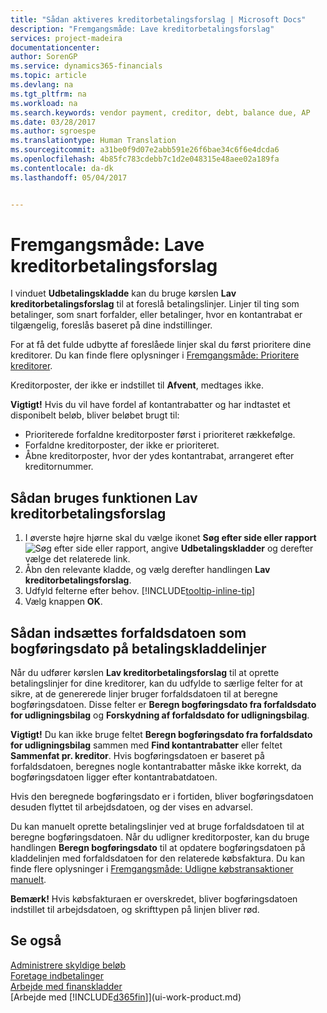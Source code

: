 ```yaml
---
title: "Sådan aktiveres kreditorbetalingsforslag | Microsoft Docs"
description: "Fremgangsmåde: Lave kreditorbetalingsforslag"
services: project-madeira
documentationcenter: 
author: SorenGP
ms.service: dynamics365-financials
ms.topic: article
ms.devlang: na
ms.tgt_pltfrm: na
ms.workload: na
ms.search.keywords: vendor payment, creditor, debt, balance due, AP
ms.date: 03/28/2017
ms.author: sgroespe
ms.translationtype: Human Translation
ms.sourcegitcommit: a31be0f9d07e2abb591e26f6bae34c6f6e4dcda6
ms.openlocfilehash: 4b85fc783cdebb7c1d2e048315e48aee02a189fa
ms.contentlocale: da-dk
ms.lasthandoff: 05/04/2017


---
```

# <a name="how-to-suggest-vendor-payments"></a>Fremgangsmåde: Lave kreditorbetalingsforslag
I vinduet **Udbetalingskladde** kan du bruge kørslen **Lav kreditorbetalingsforslag** til at foreslå betalingslinjer. Linjer til ting som betalinger, som snart forfalder, eller betalinger, hvor en kontantrabat er tilgængelig, foreslås baseret på dine indstillinger.

For at få det fulde udbytte af foreslåede linjer skal du først prioritere dine kreditorer. Du kan finde flere oplysninger i [Fremgangsmåde: Prioritere kreditorer](purchasing-how-prioritize-vendors.md).  

Kreditorposter, der ikke er indstillet til **Afvent**, medtages ikke.  

**Vigtigt!** Hvis du vil have fordel af kontantrabatter og har indtastet et disponibelt beløb, bliver beløbet brugt til:  

* Prioriterede forfaldne kreditorposter først i prioriteret rækkefølge.  
* Forfaldne kreditorposter, der ikke er prioriteret.  
* Åbne kreditorposter, hvor der ydes kontantrabat, arrangeret efter kreditornummer.  

## <a name="to-use-the-suggest-vendor-payments-function"></a>Sådan bruges funktionen Lav kreditorbetalingsforslag
1. I øverste højre hjørne skal du vælge ikonet **Søg efter side eller rapport** ![Søg efter side eller rapport](media/ui-search/search_small.png "Ikonet Søg efter side eller rapport"), angive **Udbetalingskladder** og derefter vælge det relaterede link.  
2. Åbn den relevante kladde, og vælg derefter handlingen **Lav kreditorbetalingsforslag**.  
3. Udfyld felterne efter behov. [!INCLUDE[tooltip-inline-tip](includes/tooltip-inline-tip_md.md)]  
4. Vælg knappen **OK**.  

## <a name="to-insert-the-due-date-as-posting-date-on-payment-journal-lines"></a>Sådan indsættes forfaldsdatoen som bogføringsdato på betalingskladdelinjer
Når du udfører kørslen **Lav kreditorbetalingsforslag** til at oprette betalingslinjer for dine kreditorer, kan du udfylde to særlige felter for at sikre, at de genererede linjer bruger forfaldsdatoen til at beregne bogføringsdatoen. Disse felter er **Beregn bogføringsdato fra forfaldsdato for udligningsbilag** og **Forskydning af forfaldsdato for udligningsbilag**.  

**Vigtigt!** Du kan ikke bruge feltet **Beregn bogføringsdato fra forfaldsdato for udligningsbilag** sammen med **Find kontantrabatter** eller feltet **Sammenfat pr. kreditor**. Hvis bogføringsdatoen er baseret på forfaldsdatoen, beregnes nogle kontantrabatter måske ikke korrekt, da bogføringsdatoen ligger efter kontantrabatdatoen.  

Hvis den beregnede bogføringsdato er i fortiden, bliver bogføringsdatoen desuden flyttet til arbejdsdatoen, og der vises en advarsel.  

Du kan manuelt oprette betalingslinjer ved at bruge forfaldsdatoen til at beregne bogføringsdatoen. Når du udligner kreditorposter, kan du bruge handlingen **Beregn bogføringsdato** til at opdatere bogføringsdatoen på kladdelinjen med forfaldsdatoen for den relaterede købsfaktura. Du kan finde flere oplysninger i [Fremgangsmåde: Udligne købstransaktioner manuelt](payables-how-apply-purchase-transactions-manually.md).  

**Bemærk!** Hvis købsfakturaen er overskredet, bliver bogføringsdatoen indstillet til arbejdsdatoen, og skrifttypen på linjen bliver rød.  

## <a name="see-also"></a>Se også
[Administrere skyldige beløb](payables-manage-payables.md)  
[Foretage indbetalinger](payables-make-payments.md)  
[Arbejde med finanskladder](ui-work-general-journals.md)  
[Arbejde med [!INCLUDE[d365fin](includes/d365fin_md.md)]](ui-work-product.md)  

